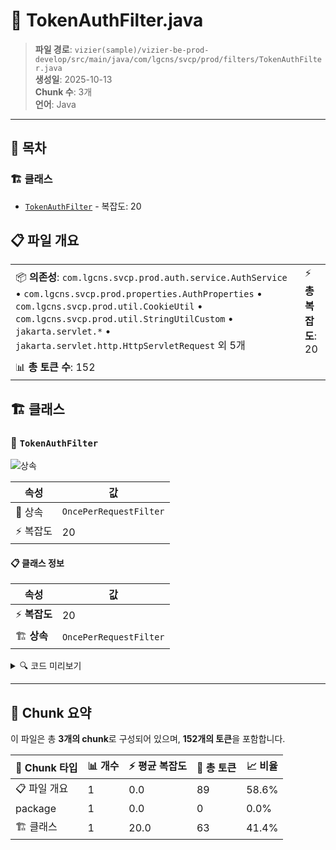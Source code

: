 # 📄 TokenAuthFilter.java

> **파일 경로**: `vizier(sample)/vizier-be-prod-develop/src/main/java/com/lgcns/svcp/prod/filters/TokenAuthFilter.java`  
> **생성일**: 2025-10-13  
> **Chunk 수**: 3개  
> **언어**: Java
---

## 📑 목차

### 🏗️ 클래스
- [`TokenAuthFilter`](#class-tokenauthfilter) - 복잡도: 20

## 📋 파일 개요

| | |
|--|--|
| 📦 **의존성**: `com.lgcns.svcp.prod.auth.service.AuthService` • `com.lgcns.svcp.prod.properties.AuthProperties` • `com.lgcns.svcp.prod.util.CookieUtil` • `com.lgcns.svcp.prod.util.StringUtilCustom` • `jakarta.servlet.*` • `jakarta.servlet.http.HttpServletRequest` 외 5개 | ⚡ **총 복잡도**: 20 |
| 📊 **총 토큰 수**: 152 |  |



## 🏗️ 클래스

### <a id="class-tokenauthfilter"></a>🎯 `TokenAuthFilter`

![상속](https://img.shields.io/badge/상속-1개-blue)

| 속성 | 값 |
|------|----|
| 🧬 상속 | `OncePerRequestFilter` |
| ⚡ 복잡도 | 20 |



#### 📋 클래스 정보

| 속성 | 값 |
|------|----|
| ⚡ **복잡도** | 20 || 📍 **라인 범위** | 18-18 |
| 🏗️ **상속** | `OncePerRequestFilter` || 🏷️ **태그** | `class, java` |

<details>
<summary>🔍 코드 미리보기</summary>

```java
public class TokenAuthFilter extends OncePerRequestFilter {

    private final AuthService authService;

    @Override
    protected void doFilterInternal(HttpServletRequest request, HttpServletResponse response, FilterChain filterChain) throws ServletException, IOException {
        String uri = request.getRequestURI();
        if (StringUtilCustom.isIncludes(uri, AuthProperties.ALLOW_URIS) || StringUtilCustom.isContains(uri, AuthProperties.ALLOW_INCLUDED_URIS)|| StringUtilCustom.isStartWith(uri, AuthProperties.WEBSOCKET_URIS)) {
            filterChain.doFilter(request, response);
        }else {
            String aCookieToken = CookieUtil.getCookieValue(request, "aToken");
            String aToken = request.getHeader("A-TOKEN");
            if(!aToken.equals(aCookieToken)){
          ...
```

**Chunk 정보**
- 🆔 **ID**: `d78e0197045e`
- 📍 **라인**: 18-18
- 📊 **토큰**: 63
- 🏷️ **태그**: `class, java`

</details>

---





## 🧩 Chunk 요약

이 파일은 총 **3개의 chunk**로 구성되어 있으며, **152개의 토큰**을 포함합니다.

| 🧩 Chunk 타입 | 📊 개수 | ⚡ 평균 복잡도 | 📝 총 토큰 | 📈 비율 |
|---------------|--------|-------------|----------|--------|
| 📋 파일 개요 | 1 | 0.0 | 89 | 58.6% |
| package | 1 | 0.0 | 0 | 0.0% |
| 🏗️ 클래스 | 1 | 20.0 | 63 | 41.4% |

